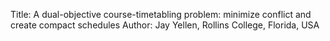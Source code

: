 Title: A dual-objective course-timetabling problem: minimize conflict and create compact schedules
Author: Jay Yellen, Rollins College, Florida, USA
